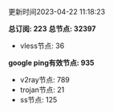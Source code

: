 更新时间2023-04-22 11:18:23

**总订阅: 223**
**总节点: 32397**
- vless节点: 36

**google ping有效节点: 935**
- v2ray节点: 789
- trojan节点: 21
- ss节点: 125
